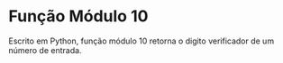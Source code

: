 # Função Módulo 10
Escrito em Python, função módulo 10 retorna o digito verificador de um número de entrada.

